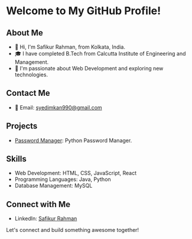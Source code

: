 # Welcome to My GitHub Profile!

## About Me

- 👋 Hi, I'm Safikur Rahman, from Kolkata, India.
- 🎓 I have completed B.Tech from Calcutta Institute of Engineering and Management.
- 🌱 I'm passionate about Web Development and exploring new technologies.

## Contact Me

- 📧 Email: syedimkan990@gmail.com

## Projects
- [Password Manager](https://github.com/SyedImkan/password-manager-python.git): Python Password Manager.

## Skills

- Web Development: HTML, CSS, JavaScript, React
- Programming Languages: Java, Python
- Database Management: MySQL

## Connect with Me

- LinkedIn: [Safikur Rahman](https://www.linkedin.com/in/safikur-rahman-84b4b124a/)

Let's connect and build something awesome together!

